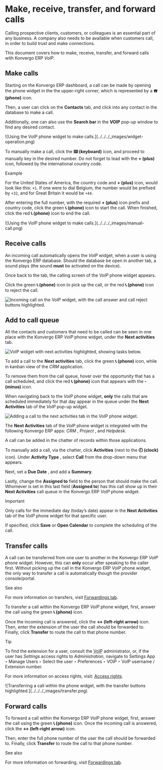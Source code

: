 # Make, receive, transfer, and forward calls

Calling prospective clients, customers, or colleagues is an essential part of
any business. A company also needs to be available when customers call, in
order to build trust and make connections.

This document covers how to make, receive, transfer, and forward calls with
Konvergo ERP _VoIP_.

## Make calls

Starting on the Konvergo ERP dashboard, a call can be made by opening the phone widget
in the the upper-right corner, which is represented by a **☎️ (phone)** icon.

Then, a user can click on the **Contacts** tab, and click into any contact in
the database to make a call.

Additionally, one can also use the **Search bar** in the **VOIP** pop-up
window to find any desired contact.

![Using the VoIP phone widget to make calls.](../../../_images/widget-
operation.png)

To manually make a call, click the **⌨️ (keyboard)** icon, and proceed to
manually key in the desired number. Do not forget to lead with the **\+
(plus)** icon, followed by the international country code.

<div class="alert alert-success">
<p class="alert-title">
Example</p><p>For the United States of America, the country code and <b>+ (plus)</b> icon, would look like
this: <code>+1</code>. If one were to dial Belgium, the number would be prefixed by <code>+32</code>, and for Great
Britain it would be <code>+44</code>.</p>
</div>

After entering the full number, with the required **\+ (plus)** icon prefix
and country code, click the green **📞 (phone)** icon to start the call. When
finished, click the red **📞 (phone)** icon to end the call.

![Using the VoIP phone widget to make calls.](../../../_images/manual-
call.png)

## Receive calls

An incoming call automatically opens the _VoIP_ widget, when a user is using
the Konvergo ERP database. Should the database be open in another tab, a sound plays
(the sound **must** be activated on the device).

Once back to the tab, the calling screen of the _VoIP_ phone widget appears.

Click the green **📞 (phone)** icon to pick up the call, or the red **📞
(phone)** icon to reject the call.

![Incoming call on the VoIP widget, with the call answer and call reject
buttons highlighted.](../../../_images/incoming-call1.png)

## Add to call queue

All the contacts and customers that need to be called can be seen in one place
with the Konvergo ERP _VoIP_ phone widget, under the **Next activities** tab.

![VoIP widget with next activities highlighted, showing tasks
below.](../../../_images/next-activities.png)

To add a call to the **Next activities** tab, click the green **📞 (phone)**
icon, while in kanban view of the _CRM_ application.

To remove them from the call queue, hover over the opportunity that has a call
scheduled, and click the red **📞 (phone)** icon that appears with the **\-
(minus)** icon.

When navigating back to the _VoIP_ phone widget, **only** the calls that are
scheduled immediately for that day appear in the queue under the **Next
Activities** tab of the _VoIP_ pop-up widget.

![Adding a call to the next activities tab in the VoIP phone
widget.](../../../_images/add-call-queue.png)

The **Next Activities** tab of the _VoIP_ phone widget is integrated with the
following Konvergo ERP apps: _CRM_ , _Project_ , and _Helpdesk_.

A call can be added in the chatter of records within those applications.

To manually add a call, via the chatter, click **Activities** (next to the **🕗
(clock)** icon). Under **Activity Type** , select **Call** from the drop-down
menu that appears.

Next, set a **Due Date** , and add a **Summary**.

Lastly, change the **Assigned to** field to the person that should make the
call. Whomever is set in this last field (**Assigned to**) has this call show
up in their **Next Activities** call queue in the Konvergo ERP _VoIP_ phone widget.

<div class="alert alert-warning">
<p class="alert-title">
Important</p><p>Only calls for the immediate day (today’s date) appear in the <b>Next Activities</b> tab of
the <em>VoIP</em> phone widget for that specific user.</p>
</div>

If specified, click **Save** or **Open Calendar** to complete the scheduling
of the call.

## Transfer calls

A call can be transferred from one user to another in the Konvergo ERP _VoIP_ phone
widget. However, this can **only** occur after speaking to the caller first.
Without picking up the call in the Konvergo ERP _VoIP_ phone widget, the only way to
transfer a call is automatically though the provider console/portal.

<div class="alert alert-secondary">
<p class="alert-title">
See also</p><p>For more information on transfers, visit <a href="axivox/manage_users#voip-axivox-forwardings-tab"><span class="std std-ref">Forwardings tab</span></a>.</p>
</div>

To transfer a call within the Konvergo ERP _VoIP_ phone widget, first, answer the call
using the green **📞 (phone)** icon.

Once the incoming call is answered, click the **↔ (left-right arrow)** icon.
Then, enter the extension of the user the call should be forwarded to.
Finally, click **Transfer** to route the call to that phone number.

<div class="alert alert-info">
<p class="alert-title">
Tip</p><p>To find the extension for a user, consult the <abbr title="Voice over Internet Protocol">VoIP</abbr>
administrator, or, if the user has <em>Settings</em> access rights to <em>Administration</em>, navigate to
Settings App ‣ Manage Users ‣ Select the user ‣ Preferences ‣ VOIP ‣
VoIP username / Extension number.</p>
<p>For more information on access rights, visit: <a href="../../general/users/access_rights">Access rights</a>.</p>
</div> ![Transferring a call within the phone widget, with the
transfer buttons highlighted.](../../../_images/transfer.png)

## Forward calls

To forward a call within the Konvergo ERP _VoIP_ phone widget, first, answer the call
using the green **📞 (phone)** icon. Once the incoming call is answered, click
the **↔ (left-right arrow)** icon.

Then, enter the full phone number of the user the call should be forwarded to.
Finally, click **Transfer** to route the call to that phone number.

<div class="alert alert-secondary">
<p class="alert-title">
See also</p><p>For more information on forwarding, visit <a href="axivox/manage_users#voip-axivox-forwardings-tab"><span class="std std-ref">Forwardings tab</span></a>.</p>
</div>

